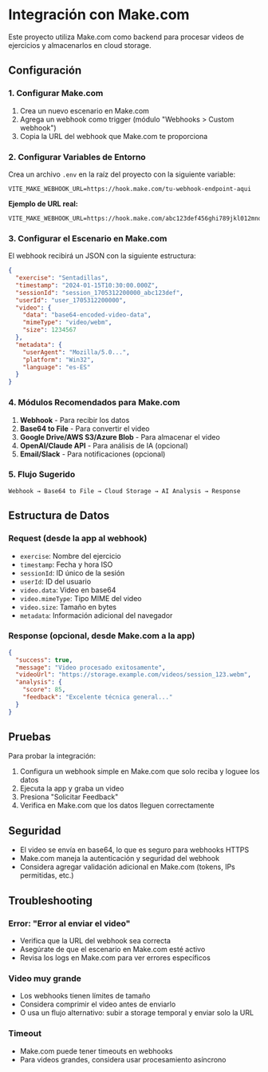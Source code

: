 # Integración con Make.com

Este proyecto utiliza Make.com como backend para procesar videos de ejercicios y almacenarlos en cloud storage.

## Configuración

### 1. Configurar Make.com

1. Crea un nuevo escenario en Make.com
2. Agrega un webhook como trigger (módulo "Webhooks > Custom webhook")
3. Copia la URL del webhook que Make.com te proporciona

### 2. Configurar Variables de Entorno

Crea un archivo `.env` en la raíz del proyecto con la siguiente variable:

```env
VITE_MAKE_WEBHOOK_URL=https://hook.make.com/tu-webhook-endpoint-aqui
```

**Ejemplo de URL real:**
```env
VITE_MAKE_WEBHOOK_URL=https://hook.make.com/abc123def456ghi789jkl012mno345pqr678stu901vwx234yz
```

### 3. Configurar el Escenario en Make.com

El webhook recibirá un JSON con la siguiente estructura:

```json
{
  "exercise": "Sentadillas",
  "timestamp": "2024-01-15T10:30:00.000Z",
  "sessionId": "session_1705312200000_abc123def",
  "userId": "user_1705312200000",
  "video": {
    "data": "base64-encoded-video-data",
    "mimeType": "video/webm",
    "size": 1234567
  },
  "metadata": {
    "userAgent": "Mozilla/5.0...",
    "platform": "Win32",
    "language": "es-ES"
  }
}
```

### 4. Módulos Recomendados para Make.com

1. **Webhook** - Para recibir los datos
2. **Base64 to File** - Para convertir el video
3. **Google Drive/AWS S3/Azure Blob** - Para almacenar el video
4. **OpenAI/Claude API** - Para análisis de IA (opcional)
5. **Email/Slack** - Para notificaciones (opcional)

### 5. Flujo Sugerido

```
Webhook → Base64 to File → Cloud Storage → AI Analysis → Response
```

## Estructura de Datos

### Request (desde la app al webhook)
- `exercise`: Nombre del ejercicio
- `timestamp`: Fecha y hora ISO
- `sessionId`: ID único de la sesión
- `userId`: ID del usuario
- `video.data`: Video en base64
- `video.mimeType`: Tipo MIME del video
- `video.size`: Tamaño en bytes
- `metadata`: Información adicional del navegador

### Response (opcional, desde Make.com a la app)
```json
{
  "success": true,
  "message": "Video procesado exitosamente",
  "videoUrl": "https://storage.example.com/videos/session_123.webm",
  "analysis": {
    "score": 85,
    "feedback": "Excelente técnica general..."
  }
}
```

## Pruebas

Para probar la integración:

1. Configura un webhook simple en Make.com que solo reciba y loguee los datos
2. Ejecuta la app y graba un video
3. Presiona "Solicitar Feedback"
4. Verifica en Make.com que los datos lleguen correctamente

## Seguridad

- El video se envía en base64, lo que es seguro para webhooks HTTPS
- Make.com maneja la autenticación y seguridad del webhook
- Considera agregar validación adicional en Make.com (tokens, IPs permitidas, etc.)

## Troubleshooting

### Error: "Error al enviar el video"
- Verifica que la URL del webhook sea correcta
- Asegúrate de que el escenario en Make.com esté activo
- Revisa los logs en Make.com para ver errores específicos

### Video muy grande
- Los webhooks tienen límites de tamaño
- Considera comprimir el video antes de enviarlo
- O usa un flujo alternativo: subir a storage temporal y enviar solo la URL

### Timeout
- Make.com puede tener timeouts en webhooks
- Para videos grandes, considera usar procesamiento asíncrono 